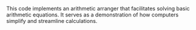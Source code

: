 This code implements an arithmetic arranger that facilitates solving basic arithmetic equations. It serves as a demonstration of how computers simplify and streamline calculations.
